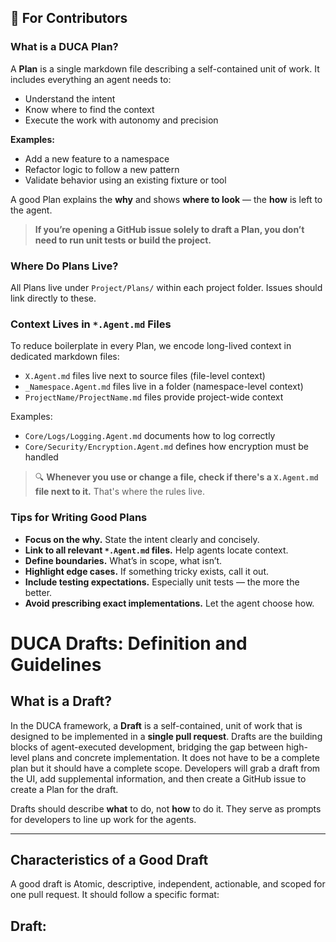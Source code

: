 ﻿## 🔧 For Contributors

### What is a DUCA Plan?

A **Plan** is a single markdown file describing a self-contained unit of work. It includes everything an agent needs to:

* Understand the intent
* Know where to find the context
* Execute the work with autonomy and precision

**Examples:**

* Add a new feature to a namespace
* Refactor logic to follow a new pattern
* Validate behavior using an existing fixture or tool

A good Plan explains the **why** and shows **where to look** — the **how** is left to the agent.
> **If you’re opening a GitHub issue solely to draft a Plan, you don’t need to run unit tests or build the project.**

### Where Do Plans Live?

All Plans live under `Project/Plans/` within each project folder. Issues should link directly to these.

### Context Lives in `*.Agent.md` Files

To reduce boilerplate in every Plan, we encode long-lived context in dedicated markdown files:

* `X.Agent.md` files live next to source files (file-level context)
* `_Namespace.Agent.md` files live in a folder (namespace-level context)
* `ProjectName/ProjectName.md` files provide project-wide context

Examples:

* `Core/Logs/Logging.Agent.md` documents how to log correctly
* `Core/Security/Encryption.Agent.md` defines how encryption must be handled

> 🔍 **Whenever you use or change a file, check if there's a `X.Agent.md` file next to it.** That's where the rules live.

### Tips for Writing Good Plans

* **Focus on the why.** State the intent clearly and concisely.
* **Link to all relevant `*.Agent.md` files.** Help agents locate context.
* **Define boundaries.** What’s in scope, what isn’t.
* **Highlight edge cases.** If something tricky exists, call it out.
* **Include testing expectations.** Especially unit tests — the more the better.
* **Avoid prescribing exact implementations.** Let the agent choose how.

# DUCA Drafts: Definition and Guidelines

## What is a Draft?

In the DUCA framework, a **Draft** is a self-contained, unit of work that is designed to be implemented in a **single pull request**. Drafts are the building blocks of agent-executed development, bridging the gap between high-level plans and concrete implementation. It does not have to be a complete plan but it should have a complete scope. Developers will grab a draft from the UI, add supplemental information, and then create a GitHub issue to create a Plan for the draft.

Drafts should describe **what** to do, not **how** to do it. They serve as prompts for developers to line up work for the agents.

---

## Characteristics of a Good Draft

A good draft is Atomic, descriptive, independent, actionable, and scoped for one pull request.
It should follow a specific format:
## Draft: <Title>
### <Agent> or <Developer>
A brief description of the work to be done, including any relevant context or requirements. It's major focus is to provide a clear scope.

---

## Examples

### ✅ Good Draft
## Draft: Implement Pet Collection Snapshot
### Agent
Track unlocked battle pets and companions. Encode them via Base90 and store the string in `WarboundData.pets`. Includes relevant event hooks.

### ❌ Bad Draft
## Draft: Improve collection system
### Agent
Make it better and faster. Add missing stuff. Maybe Base90?

---

## Usage
Drafts will be used to as a way to quickly kick off a new creation of a Plan. That plan will be confirmed by a developer and then assigned to an agent for implementation.
When working a draft, the agent should 'clean up' the draft by removing it from the `/Project/Drafts.md` or `/Project/DraftX.md` file and updating the `/Project/Project.md` to reflect the current state of the project.

---

## 🤖 For Agents

### You Are the Context

Agents are developers — and often the same ones writing the Plan. You have the most complete view of the codebase and its needs. Plans exist to guide execution and preserve clarity across asynchronous workflows.

Each task consists of:

* A GitHub Issue with a link to a DUCA Plan
* That Plan contains:

  * Links to relevant context (`*.Agent.md` files)
  * Rationale and boundaries for the work
  * Testing expectations

### Execution Rules

1. **Follow the Plan’s intent.** You own the implementation.
2. **Read all referenced `*.Agent.md` files** before editing any code.
3. **Update context files** if behaviors or conventions change.
4. **Do not create new Plans** unless explicitly instructed.
5. **Do not edit other Plans.** Each Plan is immutable.
6. **Do not assume memory.** Plans are stateless and self-contained.
7. **Write strong unit tests.** Integration tests only if the Plan says so.

> 🛠 General-purpose utilities (like logging, encryption, etc.) often have their own `X.Agent.md`. Check next to the file before using it.

---

## ✅ Success Looks Like

* The agent modifies only the scoped files.
* Code changes follow all referenced context rules.
* Context files (`*.Agent.md`) are updated where needed.
* Tests are added as instructed and follow naming rules.
* Code compiles, tests pass.
* PR is created with no extra scope or side work.
* Review the drafts for the projects you are working on to understand the overall goals for the project.
* If you are compelting a draft, ensure you remove the draft from the /Project/Drafts.md or /Project/DraftX.md file and update the Project/Project.md to reflect the current state of the project.

---

## 🧭 Philosophy

DUCA isn’t about managing human process. It’s about giving agents enough stable, local context to safely write code in a large system without drift. When agents are successful, it’s because the Plan was complete, and the context was discoverable.

If the PR doesn’t fit — fix the Plan or the context, not the agent.
